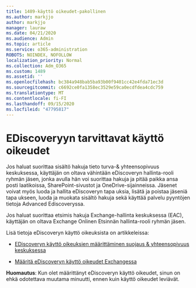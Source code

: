 ```yaml
---
title: 1489-käyttö oikeudet-pakollinen
ms.author: markjjo
author: markjjo
manager: lauraw
ms.date: 04/21/2020
ms.audience: Admin
ms.topic: article
ms.service: o365-administration
ROBOTS: NOINDEX, NOFOLLOW
localization_priority: Normal
ms.collection: Adm_O365
ms.custom: 1489
ms.assetid: ''
ms.openlocfilehash: bc384a948bab5ba93b00f9401cc42e4fda71ec3d
ms.sourcegitcommit: c6692ce0fa1358ec3529e59ca0ecdfdea4cdc759
ms.translationtype: MT
ms.contentlocale: fi-FI
ms.lasthandoff: 09/15/2020
ms.locfileid: "47795817"
---
```

# <a name="permissions-required-for-ediscovery-searches"></a>EDiscoveryyn tarvittavat käyttö oikeudet

Jos haluat suorittaa sisältö hakuja tieto turva-& yhteensopivuus keskuksessa, käyttäjän on oltava vähintään eDiscoveryn hallinta-rooli ryhmän jäsen, jonka avulla hän voi suorittaa hakuja ja pitää paikka ansa posti laatikoissa, SharePoint-sivustot ja OneDrive-sijainneissa. Jäsenet voivat myös luoda ja hallita eDiscoveryn tapa uksia, lisätä ja poistaa jäseniä tapa ukseen, luoda ja muokata sisältö hakuja sekä käyttää palvelu pyyntöjen tietoja Advanced Ediscoveryssa.

Jos haluat suorittaa etsimis hakuja Exchange-hallinta keskuksessa (EAC), käyttäjän on oltava Exchange Onlinen Etsinnän hallinta-rooli ryhmän jäsen.

Lisä tietoja eDiscoveryn käyttö oikeuksista on artikkeleissa: 

- [EDiscoveryn käyttö oikeuksien määrittäminen suojaus & yhteensopivuus keskuksessa](https://docs.microsoft.com/microsoft-365/compliance/assign-ediscovery-permissions)

- [Määritä eDiscoveryn käyttö oikeudet Exchangessa](https://docs.microsoft.com/exchange/security-and-compliance/in-place-ediscovery/assign-ediscovery-permissions)

**Huomautus**: Kun olet määrittänyt eDiscoveryn käyttö oikeudet, sinun on ehkä odotettava muutama minuutti, ennen kuin käyttö oikeudet leviävät.
